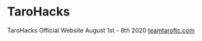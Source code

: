 # TaroHacks
TaroHacks Official Website 
August 1st - 8th 2020
<a href = "https://teamtaroftc.com">teamtaroftc.com</a>
